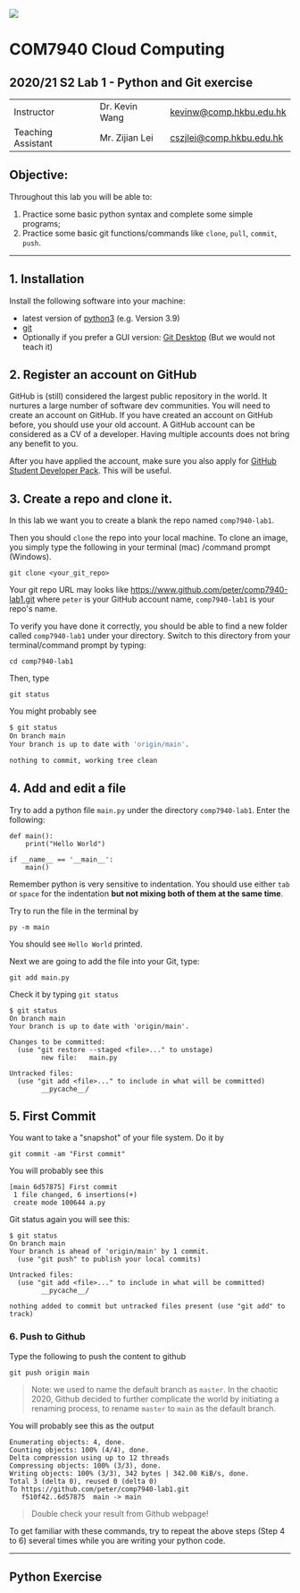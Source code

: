 ![](../imgs/hkbu.png)

# COM7940 Cloud Computing 

## 2020/21 S2 Lab 1 - Python and Git exercise


| | | |
|--|--|--|
| Instructor | Dr. Kevin Wang  | kevinw@comp.hkbu.edu.hk|
| Teaching Assistant | Mr. Zijian Lei | cszjlei@comp.hkbu.edu.hk |



**Objective:**
---
Throughout this lab you will be able to:
1. Practice some basic python syntax and complete some simple programs;
2. Practice some basic git functions/commands like `clone`, `pull`, `commit`, `push`.

---

## 1. Installation

Install the following software into your machine:
* latest version of [python3](https://www.python.org/downloads/) (e.g. Version 3.9)
* [git](https://git-scm.com/downloads)
* Optionally if you prefer a GUI version: [Git Desktop](https://docs.github.com/en/free-pro-team@latest/desktop/installing-and-configuring-github-desktop) (But we would not teach it)

## 2. Register an account on GitHub

GitHub is (still) considered the largest public repository in the world. It nurtures a large number of software dev communities. You will need to create an account on GitHub. If you have created an account on GitHub before, you should use your old account. A GitHub account can be considered as a CV of a developer. Having multiple accounts does not bring any benefit to you.

After you have applied the account, make sure you also apply for [GitHub Student Developer Pack](https://education.github.com/pack). This will be useful.

## 3. Create a repo and clone it.

In this lab we want you to create a blank the repo named `comp7940-lab1`. 

Then you should `clone` the repo into your local machine. To clone an image, you simply type the following in your terminal (mac) /command prompt (Windows).

```
git clone <your_git_repo> 
```

Your git repo URL may looks like https://www.github.com/peter/comp7940-lab1.git where `peter` is your GitHub account name, `comp7940-lab1` is your repo's name.

To verify you have done it correctly, you should be able to find a new folder called `comp7940-lab1` under your directory. Switch to this directory from your terminal/command prompt by typing:

```
cd comp7940-lab1
```
Then, type 
```
git status
```

You might probably see
```sh
$ git status
On branch main
Your branch is up to date with 'origin/main'.

nothing to commit, working tree clean
```

## 4. Add and edit a file

Try to add a python file `main.py` under the directory `comp7940-lab1`. Enter the following:

```
def main():
    print("Hello World")

if __name__ == '__main__':
    main()
```

Remember python is very sensitive to indentation. You should use either `tab` or `space` for the indentation **but not mixing both of them at the same time**.

Try to run the file in the terminal by
```
py -m main
```
You should see `Hello World` printed.

Next we are going to add the file into your Git, type:

```
git add main.py
```

Check it by typing `git status`
```
$ git status
On branch main
Your branch is up to date with 'origin/main'.

Changes to be committed:
  (use "git restore --staged <file>..." to unstage)
        new file:   main.py

Untracked files:
  (use "git add <file>..." to include in what will be committed)
        __pycache__/
```

## 5. First Commit

You want to take a "snapshot" of your file system. Do it by 
```
git commit -am "First commit"
```
You will probably see this
```
[main 6d57875] First commit
 1 file changed, 6 insertions(+)
 create mode 100644 a.py
```

Git status again you will see this:
```
$ git status
On branch main
Your branch is ahead of 'origin/main' by 1 commit.
  (use "git push" to publish your local commits)

Untracked files:
  (use "git add <file>..." to include in what will be committed)
        __pycache__/

nothing added to commit but untracked files present (use "git add" to track)
```

### 6. Push to Github

Type the following to push the content to github

```
git push origin main
```

> Note: we used to name the default branch as `master`. In the chaotic 2020, Github decided to further complicate the world by initiating a renaming process, to rename `master` to `main` as the default branch.

You will probably see this as the output
```
Enumerating objects: 4, done.
Counting objects: 100% (4/4), done.
Delta compression using up to 12 threads
Compressing objects: 100% (3/3), done.
Writing objects: 100% (3/3), 342 bytes | 342.00 KiB/s, done.
Total 3 (delta 0), reused 0 (delta 0)
To https://github.com/peter/comp7940-lab1.git
   f510f42..6d57875  main -> main
```

> Double check your result from Github webpage! 

To get familiar with these commands, try to repeat the above steps (Step 4 to 6) several times while you are writing your python code.

---

## Python Exercise

<!--let's prepare some exercise using Python Flask (but not using render_template), practicing simple function, loop, string and number operators-->


